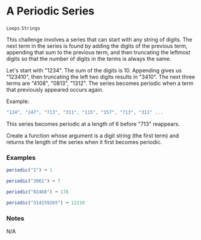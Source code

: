 # A Periodic Series

`Loops` `Strings`

This challenge involves a series that can start with any string of digits. The next term in the series is found by adding the digits of the previous term, appending that sum to the previous term, and then truncating the leftmost digits so that the number of digits in the terms is always the same.

Let's start with "1234". The sum of the digits is 10. Appending gives us "123410", then truncating the left two digits results in "3410". The next three terms are "4108", "0813", "1312". The series becomes periodic when a term that previously appeared occurs again.

Example:

```js
"124", "247", "713", "311", "115", "157", "713", "311" ...
```

This series becomes periodic at a length of 6 before "713" reappears.

Create a function whose argument is a digit string (the first term) and returns the length of the series when it first becomes periodic.

### Examples

```js
periodic("1") ➞ 1

periodic("3061") ➞ 7

periodic("02468") ➞ 178

periodic("314159265") ➞ 12210
```

### Notes

N/A
